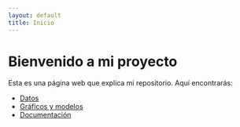 ```yaml
---
layout: default
title: Inicio
---
```


# Bienvenido a mi proyecto

Esta es una página web que explica mi repositorio. Aquí encontrarás:

- [Datos](datos/)
- [Gráficos y modelos](graficos/)
- [Documentación](documentacion/)